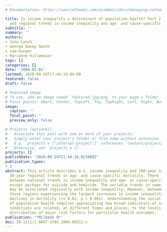 ```yaml
---
# Documentation: https://sourcethemes.com/academic/docs/managing-content/

title: Is income inequality a determinant of population health? Part 2. U.S. National
  and regional trends in income inequality and age- and cause-specific mortality
subtitle: ''
summary: ''
authors:
- John Lynch
- George Davey Smith
- sam-harper
- Marianne Hillemeier
tags: []
categories: []
date: '2004-01-01'
lastmod: 2020-09-24T17:44:19-04:00
featured: false
draft: false

# Featured image
# To use, add an image named `featured.jpg/png` to your page's folder.
# Focal points: Smart, Center, TopLeft, Top, TopRight, Left, Right, BottomLeft, Bottom, BottomRight.
image:
  caption: ''
  focal_point: ''
  preview_only: false

# Projects (optional).
#   Associate this post with one or more of your projects.
#   Simply enter your project's folder or file name without extension.
#   E.g. `projects = ["internal-project"]` references `content/project/deep-learning/index.md`.
#   Otherwise, set `projects = []`.
projects: []
publishDate: '2020-09-24T21:44:19.023980Z'
publication_types:
- 2
abstract: This article describes U.S. income inequality and 100-year national and
  30-year regional trends in age- and cause-specific mortality. There is little congruence
  between national trends in income inequality and age- or cause-specific mortality
  except perhaps for suicide and homicide. The variable trends in some causes of mortality
  may be associated regionally with income inequality. However, between 1978 and 2000
  those regions experiencing the largest increases in income inequality had the largest
  declines in mortality (r= 0.81, p < 0.001). Understanding the social determinants
  of population health requires appreciating how broad indicators of social and economic
  conditions are related, at different times and places, to the levels and social
  distribution of major risk factors for particular health outcomes.
publication: '*Milbank Q*'
doi: 10.1111/j.0887-378X.2004.00312.x
---
```

